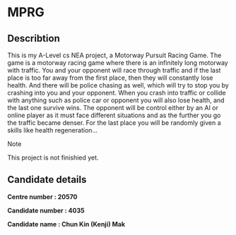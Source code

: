 # MPRG

## Describtion

This is my A-Level cs NEA project, a Motorway Pursuit Racing Game.
The game is a motorway racing game where there is an infinitely long motorway with traffic. You and your opponent will race through traffic and if the last place is too far away from the first place, then they will constantly lose health. And there will be police chasing as well, which will try to stop you by crashing into you and your opponent. When you crash into traffic or collide with anything such as police car or opponent you will also lose health, and the last one survive wins. The opponent will be control either by an AI or online player as it must face different situations and as the further you go the traffic became denser. For the last place you will be randomly given a skills like health regeneration…

> [!NOTE]  
> This project is not finishied yet.

## Candidate details

**Centre number : 20570**

**Candidate number : 4035**

**Candidate name : Chun Kin (Kenji) Mak**
